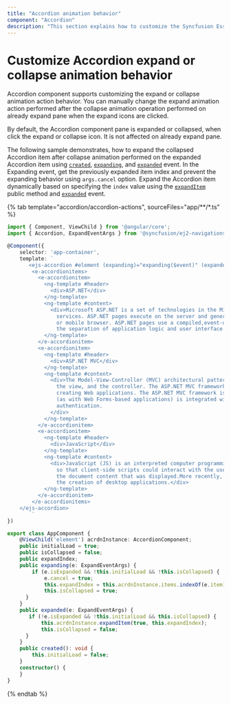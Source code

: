```yaml
---
title: "Accordion animation behavior"
component: "Accordion"
description: "This section explains how to customize the Syncfusion Essential JS 2 Accordion expand and collapse animation action behavior using events."
---
```


# Customize Accordion expand or collapse animation behavior

Accordion component supports customizing the expand or collapse animation action behavior. You can manually change the expand animation action performed after the collapse animation operation performed on already expand pane when the expand icons are clicked.

By default, the Accordion component pane is expanded or collapsed, when click the expand or collapse icon. It is not affected on already expand pane.

The following sample demonstrates, how to expand the collapsed Accordion item after collapse animation performed on the expanded Accordion item using [`created`](../../api/accordion/#created), [`expanding`](../../api/accordion/#expanding), and [`expanded`](../../api/accordion/#expanded) event. In the Expanding event, get the previously expanded item index and prevent the expanding behavior using `args.cancel` option. Expand the Accordion item dynamically based on specifying the `index` value using the [`expandItem`](../../api/accordion/#expanditem) public method and [`expanded`](../../api/accordion/#expanded) event.

{% tab template="accordion/accordion-actions", sourceFiles="app/**/*.ts" %}

```typescript
import { Component, ViewChild } from '@angular/core';
import { Accordion, ExpandEventArgs } from '@syncfusion/ej2-navigations';

@Component({
    selector: 'app-container',
    template: `
       <ejs-accordion #element (expanding)="expanding($event)" (expanded)="expanded($event)" (created)="created($event)" expandMode='Single' >
        <e-accordionitems>
          <e-accordionitem>
            <ng-template #header>
              <div>ASP.NET</div>
            </ng-template>
            <ng-template #content>
              <div>Microsoft ASP.NET is a set of technologies in the Microsoft .NET Framework for building Web applications and XML Web
                services. ASP.NET pages execute on the server and generate markup such as HTML, WML, or XML that is sent to a desktop
                or mobile browser. ASP.NET pages use a compiled,event-driven programming model that improves performance and enables
                the separation of application logic and user interface.</div>
            </ng-template>
          </e-accordionitem>
          <e-accordionitem>
            <ng-template #header>
              <div>ASP.NET MVC</div>
            </ng-template>
            <ng-template #content>
              <div>The Model-View-Controller (MVC) architectural pattern separates an application into three main components: the model,
                the view, and the controller. The ASP.NET MVC framework provides an alternative to the ASP.NET Web Forms pattern for
                creating Web applications. The ASP.NET MVC framework is a lightweight, highly testable presentation framework that
                (as with Web Forms-based applications) is integrated with existing ASP.NET features, such as master pages and membership-based
                authentication.
              </div>
            </ng-template>
          </e-accordionitem>
          <e-accordionitem>
            <ng-template #header>
              <div>JavaScript</div>
            </ng-template>
            <ng-template #content>
              <div>JavaScript (JS) is an interpreted computer programming language.It was originally implemented as part of web browsers
                so that client-side scripts could interact with the user, control the browser, communicate asynchronously, and alter
                the document content that was displayed.More recently, however, it has become common in both game development and
                the creation of desktop applications.</div>
            </ng-template>
          </e-accordionitem>
        </e-accordionitems>
    </ejs-accordion>
        `
})

export class AppComponent {
    @ViewChild('element') acrdnInstance: AccordionComponent;
    public initialLoad = true;
    public isCollapsed = false;
    public expandIndex;
    public expanding(e: ExpandEventArgs) {
        if (e.isExpanded && !this.initialLoad && !this.isCollapsed) {
            e.cancel = true;
            this.expandIndex = this.acrdnInstance.items.indexOf(e.item);
            this.isCollapsed = true;
      }
    }
    public expanded(e: ExpandEventArgs) {
       if (!e.isExpanded && !this.initialLoad && this.isCollapsed) {
           this.acrdnInstance.expandItem(true, this.expandIndex);
           this.isCollapsed = false;
      }
    }
    public created(): void {
        this.initialLoad = false;
    }
    constructor() {
    }
}
```

{% endtab %}